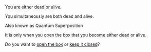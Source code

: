 You are either dead or alive.

You simultaneously are both dead and alive.

Also known as Quantum Superposition

It is only when you open the box that you become either dead or alive.

Do you want to [open the box](box/open.md) or [keep it closed](box/keepClosed.md)?
